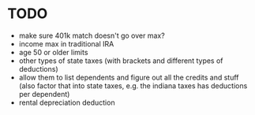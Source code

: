 # TODO

- make sure 401k match doesn't go over max?
- income max in traditional IRA
- age 50 or older limits
- other types of state taxes (with brackets and different types of deductions)
- allow them to list dependents and figure out all the credits and stuff (also factor that into state taxes, e.g. the indiana taxes has deductions per dependent)
- rental depreciation deduction
